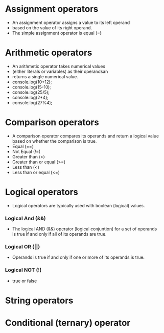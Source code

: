 # Assignment operators
- An assignment operator assigns a value to its left operand
- based on the value of its right operand.
- The simple assignment operator is equal (=)

# Arithmetic operators
- An arithmetic operator takes numerical values
- (either literals or variables) as their operandsan
- returns a single numerical value.
- console.log(10+12);
- console.log(15-10);
- console.log(25/5);
- console.log(2*4);
- console.log(27%4);
# Comparison operators
- A comparison operator compares its operands and return a logical value based on whether the comparison is true.
- Equal (==)
- Not Equal (!=)
- Greater than (>)
- Greater than or equal (>=)
- Less than (<)
- Less than or equal (<=)
# Logical operators
- Logical operators are typically used with boolean (logical) values.
### Logical And (&&) 
- The logical AND (&&) operator (logical conjuntion) for a set of operands is true if and only if all of its operands are true.
### Logical OR (||)
- Operands is true if and only if one or more of its operands is true.
### Logical NOT (!)
- true or false
# String operators
# Conditional (ternary) operator